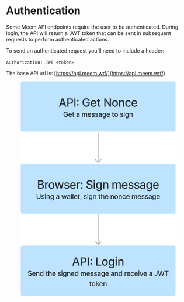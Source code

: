 # Authentication

Some Meem API endpoints require the user to be authenticated. During login, the API will return a JWT token that can be sent in subsequent requests to perform authenticated actions.

To send an authenticated request you'll need to include a header:

`Authorization: JWT <token>`

The base API url is: [https://api.meem.wtf/](https://api.meem.wtf/)



<figure><img src="../../../.gitbook/assets/image (4).png" alt=""><figcaption></figcaption></figure>


